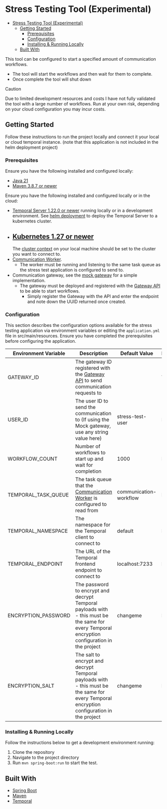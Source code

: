# Stress Testing Tool (Experimental)

<!-- TOC -->
* [Stress Testing Tool (Experimental)](#stress-testing-tool-experimental)
  * [Getting Started](#getting-started)
    * [Prerequisites](#prerequisites)
    * [Configuration](#configuration)
    * [Installing & Running Locally](#installing--running-locally)
  * [Built With](#built-with)
<!-- TOC -->

This tool can be configured to start a specified amount of communication workflows.

- The tool will start the workflows and then wait for them to complete.
- Once complete the tool will shut down

> [!CAUTION]
> Due to limited development resources and costs I have not fully validated the tool with a large number of workflows.
> Run at your own risk, depending on your cloud configuration you may incur costs.

## Getting Started

Follow these instructions to run the project locally and connect it your local or cloud temporal instance. (note that
this application is not included in the helm deployment project)

### Prerequisites

Ensure you have the following installed and configured locally:

- [Java 21](https://www.oracle.com/java/technologies/downloads/#java21)
- [Maven 3.8.7 or newer](https://maven.apache.org/download.cgi)

Ensure you have the following installed and configured locally or in the cloud:

- [Temporal Server 1.22.0 or newer](https://learn.temporal.io/getting_started/java/dev_environment/) running locally or
  in a development environment. See [helm deployment](../deployment/helm) to deploy the Temporal Server to a kubernetes
  cluster.
- [Kubernetes 1.27 or newer](https://kubernetes.io/releases/download/)
    -
    The [cluster context](https://kubernetes.io/docs/reference/kubectl/generated/kubectl_config/kubectl_config_set-context/)
    on your local machine should be set to the cluster you want to connect to.
- [Communication Worker](../communication-worker).
    - The worker must be running and listening to the same task queue as the stress test application is configured to
      send to.
- Communication gateway, see the [mock gateway](../mock-gateway) for a simple implementation.
    - The gateway must be deployed and registered with the [Gateway API](../gateway-api) to be able to start workflows.
        - Simply register the Gateway with the API and enter the endpoint and note down the UUID returned once created.

### Configuration

This section describes the configuration options available for the stress testing application via environment variables
or editing the `application.yml` file in src/main/resources.
Ensure you have completed the prerequisites before configuring the application.

| Environment Variable | Description                                                                                                                                   | Default Value          | Required |
|----------------------|-----------------------------------------------------------------------------------------------------------------------------------------------|------------------------|----------|
| GATEWAY_ID           | The gateway ID registered with the [Gateway API](../gateway-api) to send communication requests to                                            |                        | Y        |
| USER_ID              | The user ID to send the communication to (If using the Mock gateway, use any string value here)                                               | stress-test-user       | N        |
| WORKFLOW_COUNT       | Number of workflows to start up and wait for completion                                                                                       | 1000                   | N        |
| TEMPORAL_TASK_QUEUE  | The task queue that the [Communication Worker](../communication-worker) is configured to read from                                            | communication-workflow | N        |
| TEMPORAL_NAMESPACE   | The namespace for the Temporal client to connect to                                                                                           | default                | N        |
| TEMPORAL_ENDPOINT    | The URL of the Temporal frontend endpoint to connect to                                                                                       | localhost:7233         | N        |
| ENCRYPTION_PASSWORD  | The password to encrypt and decrypt Temporal payloads with - this must be the same for every Temporal encryption configuration in the project | changeme               | N        |
| ENCRYPTION_SALT      | The salt to encrypt and decrypt Temporal payloads with - this must be the same for every Temporal encryption configuration in the project     | changeme               | N        |

### Installing & Running Locally

Follow the instructions below to get a development environment running:

1. Clone the repository
2. Navigate to the project directory
3. Run `mvn spring-boot:run` to start the test.

## Built With

- [Spring Boot](https://spring.io/projects/spring-boot)
- [Maven](https://maven.apache.org/)
- [Temporal](https://temporal.io/)
